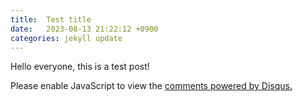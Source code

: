 ```yaml
---
title:  Test title
date:   2023-08-13 21:22:12 +0900
categories: jekyll update
---
```


Hello everyone, this is a test post!

<div id="disqus_thread"></div>
<script>
    /**
    *  RECOMMENDED CONFIGURATION VARIABLES: EDIT AND UNCOMMENT THE SECTION BELOW TO INSERT DYNAMIC VALUES FROM YOUR PLATFORM OR CMS.
    *  LEARN WHY DEFINING THESE VARIABLES IS IMPORTANT:
    */
    var disqus_config = function () {
    this.page.url = "https://fiverand.github.io/posts/Testing/";
    // this.page.identifier = '{{ page.id }}';
    };
    (function() { // DON'T EDIT BELOW THIS LINE
    var d = document, s = d.createElement('script');
    s.src = 'https://https-fiverand-github-io-1.disqus.com/embed.js';
    s.setAttribute('data-timestamp', +new Date());
    (d.head || d.body).appendChild(s);
    })();
</script>
<noscript>Please enable JavaScript to view the <a href="https://disqus.com/?ref_noscript">comments powered by Disqus.</a></noscript>